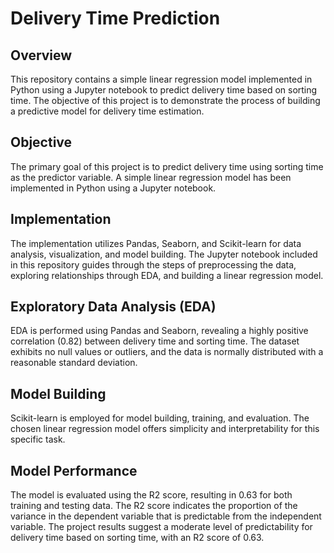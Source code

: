 # Delivery Time Prediction

## Overview

This repository contains a simple linear regression model implemented in Python using a Jupyter notebook to predict delivery time based on sorting time. The objective of this project is to demonstrate the process of building a predictive model for delivery time estimation.

## Objective

The primary goal of this project is to predict delivery time using sorting time as the predictor variable. A simple linear regression model has been implemented in Python using a Jupyter notebook.

## Implementation

The implementation utilizes Pandas, Seaborn, and Scikit-learn for data analysis, visualization, and model building. The Jupyter notebook included in this repository guides through the steps of preprocessing the data, exploring relationships through EDA, and building a linear regression model.

## Exploratory Data Analysis (EDA)

EDA is performed using Pandas and Seaborn, revealing a highly positive correlation (0.82) between delivery time and sorting time. The dataset exhibits no null values or outliers, and the data is normally distributed with a reasonable standard deviation.

## Model Building

Scikit-learn is employed for model building, training, and evaluation. The chosen linear regression model offers simplicity and interpretability for this specific task.

## Model Performance

The model is evaluated using the R2 score, resulting in 0.63 for both training and testing data. The R2 score indicates the proportion of the variance in the dependent variable that is predictable from the independent variable. The project results suggest a moderate level of predictability for delivery time based on sorting time, with an R2 score of 0.63.
